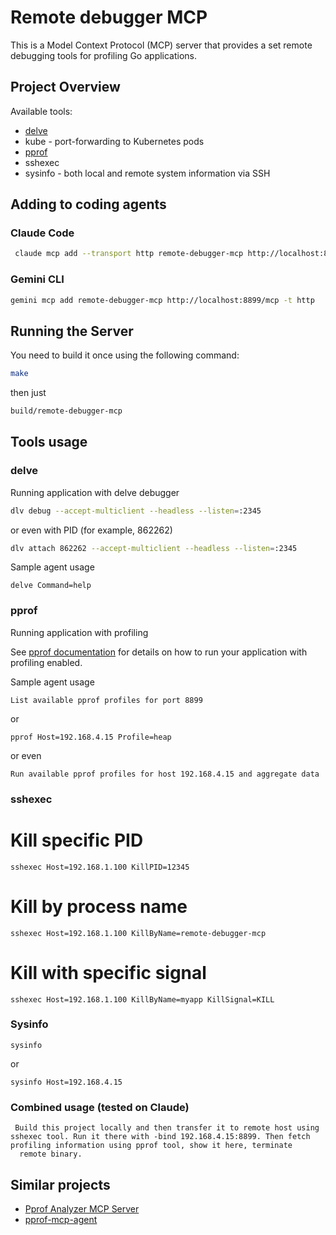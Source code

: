 # Remote debugger MCP
This is a Model Context Protocol (MCP) server that provides a set remote debugging tools for profiling Go applications.


## Project Overview

Available tools:

- [delve](https://github.com/go-delve/delve)
- kube - port-forwarding to Kubernetes pods
- [pprof](https://pkg.go.dev/net/http/pprof)
- sshexec
- sysinfo - both local and remote system information via SSH

## Adding to coding agents

### Claude Code

```bash
 claude mcp add --transport http remote-debugger-mcp http://localhost:8899/mcp
```

### Gemini CLI

```bash
gemini mcp add remote-debugger-mcp http://localhost:8899/mcp -t http
```



## Running the Server

You need to build it once using the following command:
```bash
make
```

then just

```bash
build/remote-debugger-mcp
```


## Tools usage 

### delve

Running application with delve debugger

```bash
dlv debug --accept-multiclient --headless --listen=:2345
```

or even with PID (for example, 862262)

```bash
dlv attach 862262 --accept-multiclient --headless --listen=:2345
```

Sample agent usage

```
delve Command=help
```


### pprof

Running application with profiling

See [pprof documentation](https://pkg.go.dev/net/http/pprof) for details on how to run your application with profiling enabled.


Sample agent usage

```
List available pprof profiles for port 8899
```

or

```
pprof Host=192.168.4.15 Profile=heap 
```

or even

```
Run available pprof profiles for host 192.168.4.15 and aggregate data
```

### sshexec

# Kill specific PID
```
sshexec Host=192.168.1.100 KillPID=12345
```

# Kill by process name
```
sshexec Host=192.168.1.100 KillByName=remote-debugger-mcp
```

# Kill with specific signal
```
sshexec Host=192.168.1.100 KillByName=myapp KillSignal=KILL
```

### Sysinfo

```
sysinfo
```
or

```
sysinfo Host=192.168.4.15
```

### Combined usage (tested on Claude)

```
 Build this project locally and then transfer it to remote host using sshexec tool. Run it there with -bind 192.168.4.15:8899. Then fetch profiling information using pprof tool, show it here, terminate 
  remote binary.
```

## Similar projects

- [Pprof Analyzer MCP Server](https://github.com/ZephyrDeng/pprof-analyzer-mcp)
- [pprof-mcp-agent](https://github.com/yudppp/pprof-mcp-agent)
  
